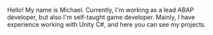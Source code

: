 Hello! My name is Michael.
Currently, I'm working as a lead ABAP developer, but also I'm self-taught game developer. 
Mainly, I have experience working with Unity C#, and here you can see my projects.
